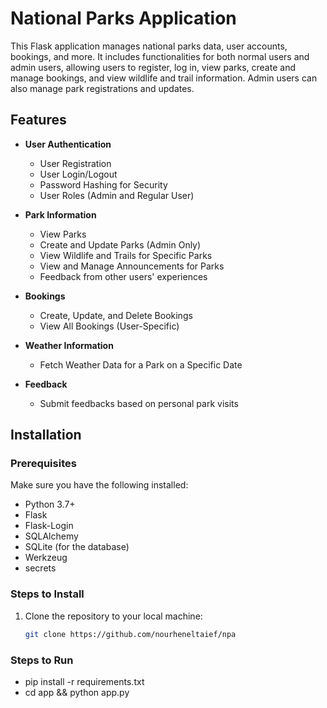 # National Parks Application

This Flask application manages national parks data, user accounts, bookings, and more. It includes functionalities for 
both normal users and admin users, allowing users to register, log in, view parks, create and manage bookings, and view 
wildlife and trail information. Admin users can also manage park registrations and updates.

## Features

- **User Authentication**
    - User Registration
    - User Login/Logout
    - Password Hashing for Security
    - User Roles (Admin and Regular User)

- **Park Information**
    - View Parks
    - Create and Update Parks (Admin Only)
    - View Wildlife and Trails for Specific Parks
    - View and Manage Announcements for Parks
    - Feedback from other users' experiences

- **Bookings**
    - Create, Update, and Delete Bookings
    - View All Bookings (User-Specific)

- **Weather Information**
    - Fetch Weather Data for a Park on a Specific Date

- **Feedback**
  - Submit feedbacks based on personal park visits

## Installation

### Prerequisites

Make sure you have the following installed:
- Python 3.7+
- Flask
- Flask-Login
- SQLAlchemy
- SQLite (for the database)
- Werkzeug
- secrets

### Steps to Install

1. Clone the repository to your local machine:

   ```bash
   git clone https://github.com/nourheneltaief/npa


### Steps to Run

- pip install -r requirements.txt
- cd app && python app.py
